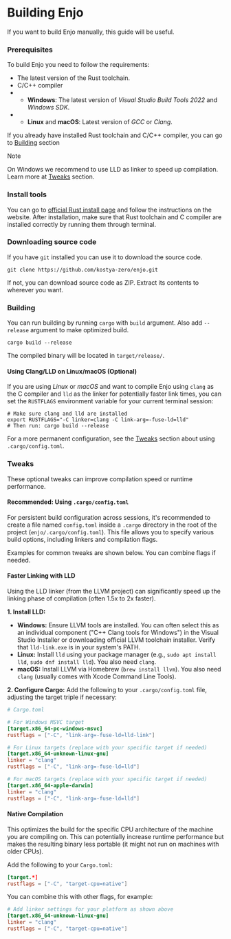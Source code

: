 # Building Enjo

If you want to build Enjo manually, this guide will be useful.

### Prerequisites

To build Enjo you need to follow the requirements:

- The latest version of the Rust toolchain.
- C/C++ compiler
- - **Windows**: The latest version of _Visual Studio Build Tools 2022_ and _Windows SDK_.
- - **Linux** and **macOS**: Latest version of _GCC_ or _Clang_.

If you already have installed Rust toolchain and C/C++ compiler, you can go to [Building](#building) section

> [!NOTE]
> On Windows we recommend to use LLD as linker to speed up compilation. Learn more at [Tweaks](#tweaks) section.

### Install tools

You can go to [official Rust install page](https://www.rust-lang.org/tools/install) and follow the instructions on the website. After installation, make sure that Rust toolchain and C compiler are installed correctly by running them through terminal.

### Downloading source code

If you have `git` installed you can use it to download the source code.

```shell
git clone https://github.com/kostya-zero/enjo.git
```

If not, you can download source code as ZIP. Extract its contents to wherever you want.

### Building

You can run building by running `cargo` with `build` argument. Also add `--release` argument to make optimized build.

```shell
cargo build --release
```

The compiled binary will be located in `target/release/`.

#### Using Clang/LLD on Linux/macOS (Optional)

If you are using _Linux_ or _macOS_ and want to compile Enjo using `clang` as the C compiler and `lld` as the linker for potentially faster link times, you can set the `RUSTFLAGS` environment variable for your current terminal session:

```shell
# Make sure clang and lld are installed
export RUSTFLAGS="-C linker=clang -C link-arg=-fuse-ld=lld"
# Then run: cargo build --release
```
For a more permanent configuration, see the [Tweaks](#tweaks) section about using `.cargo/config.toml`.

### Tweaks

These optional tweaks can improve compilation speed or runtime performance.

#### Recommended: Using `.cargo/config.toml`

For persistent build configuration across sessions, it's recommended to create a file named `config.toml` inside a `.cargo` directory in the root of the project (`enjo/.cargo/config.toml`). This file allows you to specify various build options, including linkers and compilation flags.

Examples for common tweaks are shown below. You can combine flags if needed.

#### Faster Linking with LLD

Using the LLD linker (from the LLVM project) can significantly speed up the linking phase of compilation (often 1.5x to 2x faster).

**1. Install LLD:**
   - **Windows:** Ensure LLVM tools are installed. You can often select this as an individual component ("C++ Clang tools for Windows") in the Visual Studio Installer or downloading official LLVM toolchain installer. Verify that `lld-link.exe` is in your system's PATH.
   - **Linux:** Install `lld` using your package manager (e.g., `sudo apt install lld`, `sudo dnf install lld`). You also need `clang`.
   - **macOS:** Install LLVM via Homebrew (`brew install llvm`). You also need `clang` (usually comes with Xcode Command Line Tools).

**2. Configure Cargo:**
   Add the following to your `.cargo/config.toml` file, adjusting the target triple if necessary:

   ```toml
   # Cargo.toml

   # For Windows MSVC target
   [target.x86_64-pc-windows-msvc]
   rustflags = ["-C", "link-arg=-fuse-ld=lld-link"]

   # For Linux targets (replace with your specific target if needed)
   [target.x86_64-unknown-linux-gnu]
   linker = "clang"
   rustflags = ["-C", "link-arg=-fuse-ld=lld"]

   # For macOS targets (replace with your specific target if needed)
   [target.x86_64-apple-darwin]
   linker = "clang"
   rustflags = ["-C", "link-arg=-fuse-ld=lld"]
   ```

#### Native Compilation

This optimizes the build for the specific CPU architecture of the machine you are compiling on. This can potentially increase runtime performance but makes the resulting binary less portable (it might not run on machines with older CPUs).

Add the following to your `Cargo.toml`:

```toml
[target.*]
rustflags = ["-C", "target-cpu=native"]
```

You can combine this with other flags, for example:

```toml
# Add linker settings for your platform as shown above
[target.x86_64-unknown-linux-gnu]
linker = "clang"
rustflags = ["-C", "target-cpu=native"]
```
